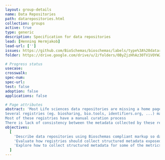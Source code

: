 ```yaml
---
layout: group-details
name: Data Repositories
path: datarepositories.html
collection: groups
active: true
type: generic
description: Specification for data repositories
lead: [Henning Hermjakob]
lead-url: ['']
issues: https://github.com/BioSchemas/bioschemas/labels/type%3A%20datarepository
folder: https://drive.google.com/drive/u/2/folders/0ByZjzHhAz30TV1VOYWZ6eFNHbnM

# Progress status
usecase:
crosswalk:
spec-num:
spec-url:
test: false
adoption: false
applications: false

# Page attributes
abstract: 'Most Life sciences data repositories are missing a home page providing information about themselves with consistent structured data that would help search engines and registries to index them.
Several registries (eg. biosharing, bio.tools, identifiers.org, ...) maintain overlapping efforts to collect certain metadata (eg. title, description, keywords, ...) about “data repositories” (eg. UniProt Knowledgebase, Human Protein Atlas, Protein Data Bank, ...)
Most of these registries have a manual curation process
There is lack of consistency between the metadata collected by these registries'
objectives:
  [
    'Describe data repositories using Bioschemas compliant markup so data repositories can be more easily indexed by search engines and registries.',
    'Evaluate how registries should collect structured metadata exposed by data repositories to facilitate an automatic or semiautomatic update their records and present more consistent descriptions.',
    'Explore how to collect structured metadata for some of the metrics proposed by the ELIXIR data platform.'
  ]
---
```

